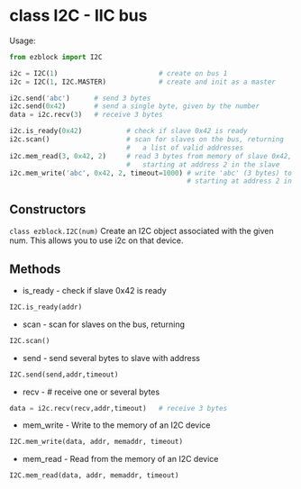 # class I2C - IIC bus

Usage:
```python
from ezblock import I2C

i2c = I2C(1)                         # create on bus 1
i2c = I2C(1, I2C.MASTER)             # create and init as a master

i2c.send('abc')      # send 3 bytes
i2c.send(0x42)       # send a single byte, given by the number
data = i2c.recv(3)   # receive 3 bytes

i2c.is_ready(0x42)           # check if slave 0x42 is ready
i2c.scan()                   # scan for slaves on the bus, returning
                             #   a list of valid addresses
i2c.mem_read(3, 0x42, 2)     # read 3 bytes from memory of slave 0x42,
                             #   starting at address 2 in the slave
i2c.mem_write('abc', 0x42, 2, timeout=1000) # write 'abc' (3 bytes) to memory of slave 0x42
                                            # starting at address 2 in the slave, timeout after 1 second
```
## Constructors
```class ezblock.I2C(num)```
Create an I2C object associated with the given num. This allows you to use i2c on that device.

## Methods
- is_ready - check if slave 0x42 is ready
```python
I2C.is_ready(addr)
```
- scan - scan for slaves on the bus, returning
```python
I2C.scan()
```
- send - send several bytes to slave with address
```python
I2C.send(send,addr,timeout)
```
- recv - # receive one or several bytes
```python
data = i2c.recv(recv,addr,timeout)   # receive 3 bytes
```
- mem_write - Write to the memory of an I2C device
```python
I2C.mem_write(data, addr, memaddr, timeout)
```
- mem_read - Read from the memory of an I2C device
```python
I2C.mem_read(data, addr, memaddr, timeout)
```